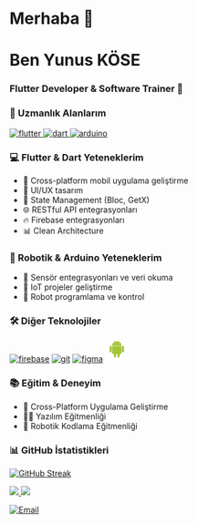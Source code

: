 <h1 align="left">Merhaba 👋</h1>
<h1 align="left">Ben Yunus KÖSE</h1>
<h3 align="left">Flutter Developer & Software Trainer 🚀</h3>

### 🎯 Uzmanlık Alanlarım
<p align="left">
  <a href="https://flutter.dev" target="_blank" rel="noreferrer">
    <img src="https://www.vectorlogo.zone/logos/flutterio/flutterio-icon.svg" alt="flutter" width="50" height="50"/>
  </a>
  <a href="https://dart.dev" target="_blank" rel="noreferrer">
    <img src="https://www.vectorlogo.zone/logos/dartlang/dartlang-icon.svg" alt="dart" width="50" height="50"/>
  </a>
  <a href="https://www.arduino.cc/" target="_blank" rel="noreferrer">
    <img src="https://cdn.worldvectorlogo.com/logos/arduino-1.svg" alt="arduino" width="50" height="50"/>
  </a>
</p>

### 💻 Flutter & Dart Yeteneklerim
- 📱 Cross-platform mobil uygulama geliştirme
- 🎨 UI/UX tasarım 
- 🔄 State Management (Bloc, GetX)
- 🌐 RESTful API entegrasyonları
- 🔥 Firebase entegrasyonları
- 📊 Clean Architecture

### 🤖 Robotik & Arduino Yeteneklerim
- 🔌 Sensör entegrasyonları ve veri okuma
- 📡 IoT projeler geliştirme
- 🤖 Robot programlama ve kontrol

### 🛠️ Diğer Teknolojiler
<p align="left">
<a href="https://firebase.google.com/" target="_blank" rel="noreferrer"><img src="https://www.vectorlogo.zone/logos/firebase/firebase-icon.svg" alt="firebase" width="40" height="40"/></a>
<a href="https://git-scm.com/" target="_blank" rel="noreferrer"><img src="https://www.vectorlogo.zone/logos/git-scm/git-scm-icon.svg" alt="git" width="40" height="40"/></a>
<a href="https://www.figma.com/" target="_blank" rel="noreferrer"><img src="https://www.vectorlogo.zone/logos/figma/figma-icon.svg" alt="figma" width="40" height="40"/></a>
<a href="https://developer.android.com" target="_blank" rel="noreferrer"><img src="https://raw.githubusercontent.com/devicons/devicon/master/icons/android/android-original-wordmark.svg" alt="android" width="40" height="40"/></a>
</p>

### 📚 Eğitim & Deneyim
- 💼 Cross-Platform Uygulama Geliştirme
- 👨‍🏫 Yazılım Eğitmenliği
- 🤖 Robotik Kodlama Eğitmenliği

### 📊 GitHub İstatistikleri
[![GitHub Streak](https://streak-stats.demolab.com?user=koseeYunus&theme=tokyonight&hide_border=true&date_format=j%20M%5B%20Y%5D)](https://git.io/streak-stats)

<a href="https://github.com/koseeYunus">
  <img height="180em" src="https://github-readme-stats-eight-theta.vercel.app/api?username=koseeYunus&show_icons=true&theme=tokyonight&include_all_commits=true&count_private=true"/>
  <img height="180em" src="https://github-readme-stats-eight-theta.vercel.app/api/top-langs/?username=koseeYunus&layout=compact&langs_count=8&theme=tokyonight"/>
</a>

<p align="left">
  <a href="mailto:kose.yunus.55@gmail.com">
    <img src="https://img.shields.io/badge/Email-Contact%20Me-blue?style=for-the-badge&logo=gmail" alt="Email"/>
  </a>
</p>

